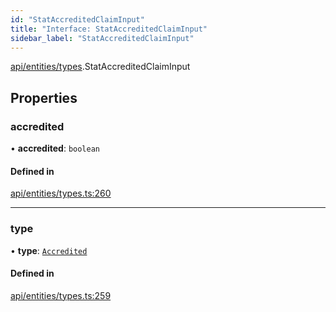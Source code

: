 ```yaml
---
id: "StatAccreditedClaimInput"
title: "Interface: StatAccreditedClaimInput"
sidebar_label: "StatAccreditedClaimInput"
---
```


[api/entities/types](../../../../../modules/API/Entities/Types/Types.md).StatAccreditedClaimInput

## Properties

### accredited

• **accredited**: `boolean`

#### Defined in

[api/entities/types.ts:260](https://github.com/PolymeshAssociation/polymesh-sdk/blob/f8a937f04/src/api/entities/types.ts#L260)

___

### type

• **type**: [`Accredited`](../../../../../enums/API/Entities/Types/ClaimType/ClaimType.md#accredited)

#### Defined in

[api/entities/types.ts:259](https://github.com/PolymeshAssociation/polymesh-sdk/blob/f8a937f04/src/api/entities/types.ts#L259)
